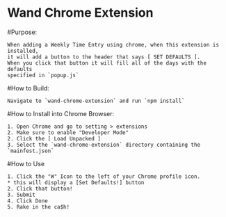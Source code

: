 
Wand Chrome Extension
=====================

#Purpose: 

	When adding a Weekly Time Entry using chrome, when this extension is installed, 
	it will add a button to the header that says [ SET DEFAULTS ]. 
	When you click that button it will fill all of the days with the defaults 
	specified in `popup.js`

#How to Build: 

	Navigate to `wand-chrome-extension` and run `npm install`

#How to Install into Chrome Browser:

	1. Open Chrome and go to setting > extensions
	2. Make sure to enable "Developer Mode"
	2. Click the [ Load Unpacked ] 
	3. Select the `wand-chrome-extension` directory containing the `mainfest.json`


#How to Use

	1. Click the "W" Icon to the left of your Chrome profile icon.
	* this will display a [Set Defaults!] button
	2. Click that button!  
	3. Submit
	4. Click Done
	5. Rake in the ca$h!
